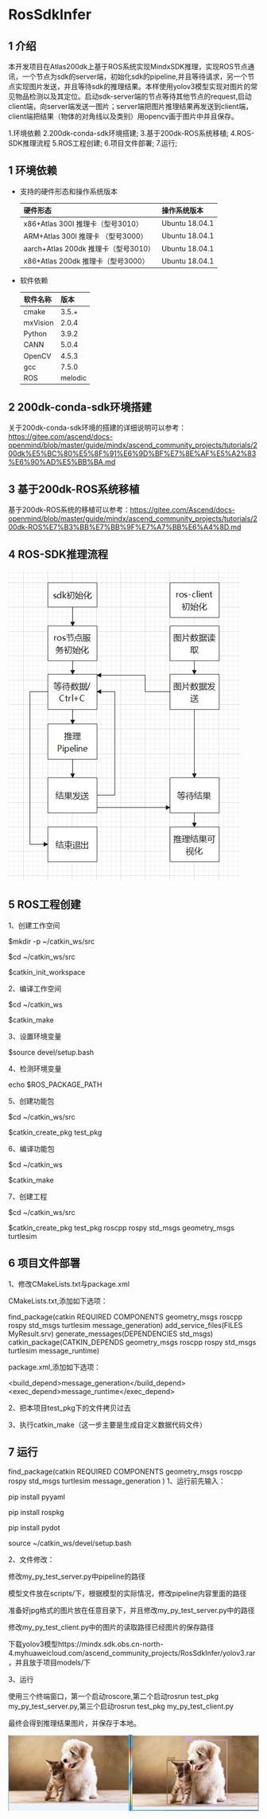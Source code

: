 # RosSdkInfer

## 1 介绍

本开发项目在Atlas200dk上基于ROS系统实现MindxSDK推理，实现ROS节点通讯，一个节点为sdk的server端，初始化sdk的pipeline,并且等待请求，另一个节点实现图片发送，并且等待sdk的推理结果。本样使用yolov3模型实现对图片的常见物品检测以及其定位。启动sdk-server端的节点等待其他节点的request,启动client端，向server端发送一图片；server端把图片推理结果再发送到client端，client端把结果（物体的对角线以及类别）用opencv画于图片中并且保存。

1.环境依赖
2.200dk-conda-sdk环境搭建;
3.基于200dk-ROS系统移植;
4.ROS-SDK推理流程
5.ROS工程创建;
6.项目文件部署;
7.运行;


## 1 环境依赖

* 支持的硬件形态和操作系统版本

  | 硬件形态                              | 操作系统版本   |
  | ------------------------------------- | -------------- |
  | x86+Atlas 300I 推理卡（型号3010）  | Ubuntu 18.04.1 |
  | ARM+Atlas 300I 推理卡 （型号3000）    | Ubuntu 18.04.1 |
  | aarch+Atlas 200dk 推理卡（型号3010）  | Ubuntu 18.04.1 |
  | x86+Atlas 200dk 推理卡（型号3000）  | Ubuntu 18.04.1 |

* 软件依赖

  | 软件名称 | 版本  |
  | -------- | ----- |
  | cmake    | 3.5.+ |
  | mxVision | 2.0.4 |
  | Python   | 3.9.2 |
  | CANN   | 5.0.4 |
  | OpenCV   | 4.5.3 |
  | gcc      | 7.5.0 |
  | ROS      | melodic |

## 2 200dk-conda-sdk环境搭建

关于200dk-conda-sdk环境的搭建的详细说明可以参考：https://gitee.com/ascend/docs-openmind/blob/master/guide/mindx/ascend_community_projects/tutorials/200dk%E5%BC%80%E5%8F%91%E6%9D%BF%E7%8E%AF%E5%A2%83%E6%90%AD%E5%BB%BA.md

## 3 基于200dk-ROS系统移植

基于200dk-ROS系统的移植可以参考：https://gitee.com/Ascend/docs-openmind/blob/master/guide/mindx/ascend_community_projects/tutorials/200dk-ROS%E7%B3%BB%E7%BB%9F%E7%A7%BB%E6%A4%8D.md

## 4 ROS-SDK推理流程

![输入图片说明](../figures/rossdkinfer.jpg "rossdkinfer.jpg")


## 5 ROS工程创建

1、创建工作空间

$mkdir -p ~/catkin_ws/src

$cd ~/catkin_ws/src

$catkin_init_workspace

2、编译工作空间

$cd ~/catkin_ws

$catkin_make

3、设置环境变量

$source devel/setup.bash

4、检测环境变量

echo  $ROS_PACKAGE_PATH

5、创建功能包

$cd ~/catkin_ws/src

$catkin_create_pkg test_pkg

6、编译功能包

$cd ~/catkin_ws

$catkin_make

7、创建工程

$cd ~/catkin_ws/src

$catkin_create_pkg test_pkg roscpp rospy std_msgs geometry_msgs turtlesim

## 6 项目文件部署

1、修改CMakeLists.txt与package.xml

CMakeLists.txt,添加如下选项：

find_package(catkin REQUIRED COMPONENTS geometry_msgs roscpp rospy std_msgs turtlesim message_generation)
add_service_files(FILES MyResult.srv)
generate_messages(DEPENDENCIES std_msgs)
catkin_package(CATKIN_DEPENDS geometry_msgs roscpp rospy std_msgs turtlesim message_runtime)

package.xml,添加如下选项：

<build_depend>message_generation</build_depend>
<exec_depend>message_runtime</exec_depend>

2、把本项目test_pkg下的文件拷贝过去

3、执行catkin_make（这一步主要是生成自定义数据代码文件）

## 7 运行


find_package(catkin REQUIRED COMPONENTS
  geometry_msgs
  roscpp
  rospy
  std_msgs
  turtlesim
  message_generation
)
1、运行前先输入：

pip install pyyaml

pip install rospkg

pip install pydot

source ~/catkin_ws/devel/setup.bash

2、文件修改：

修改my_py_test_server.py中pipeline的路径

模型文件放在scripts/下，根据模型的实际情况，修改pipeline内容里面的路径

准备好jpg格式的图片放在任意目录下，并且修改my_py_test_server.py中的路径

修改my_py_test_client.py中的图片的读取路径已经图片的保存路径

下载yolov3模型https://mindx.sdk.obs.cn-north-4.myhuaweicloud.com/ascend_community_projects/RosSdkInfer/yolov3.rar，并且放于项目models/下

3、运行

使用三个终端窗口，第一个启动roscore,第二个启动rosrun test_pkg my_py_test_server.py,第三个启动rosrun test_pkg my_py_test_client.py

最终会得到推理结果图片，并保存于本地。

![输入图片说明](../figures/result.jpg "result.jpg")
